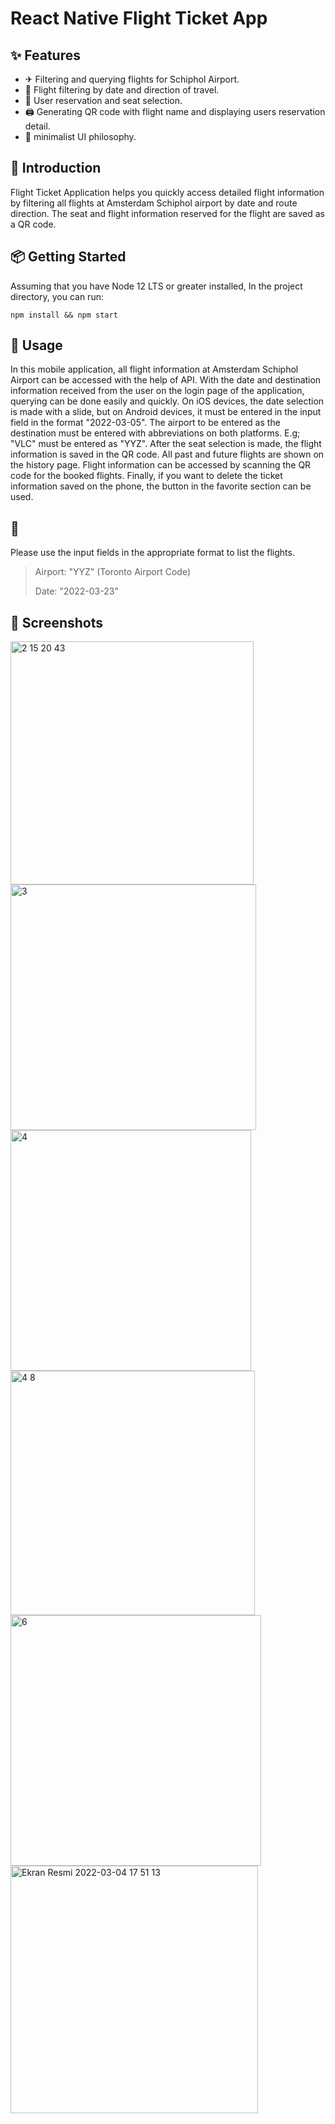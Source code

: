 # React Native Flight Ticket App

## ✨ Features

- ✈ Filtering and querying flights for Schiphol Airport.
- 🧳 Flight filtering by date and direction of travel.
- 💺 User reservation and seat selection.
- 🖨️ Generating QR code with flight name and displaying users reservation detail.
- 🎨 minimalist UI philosophy.

## 📣 Introduction
Flight Ticket Application helps you quickly access detailed flight information by filtering all flights at Amsterdam Schiphol airport by date and route direction. The seat and flight information reserved for the flight are saved as a QR code.

## 📦 Getting Started

Assuming that you have Node 12 LTS or greater installed, In the project directory, you can run:
```
npm install && npm start
```

## 🔨 Usage
In this mobile application, all flight information at Amsterdam Schiphol Airport can be accessed with the help of API. With the date and destination information received from the user on the login page of the application, querying can be done easily and quickly. On iOS devices, the date selection is made with a slide, but on Android devices, it must be entered in the input field in the format "2022-03-05". The airport to be entered as the destination must be entered with abbreviations on both platforms. E.g; "VLC" must be entered as "YYZ". After the seat selection is made, the flight information is saved in the QR code. All past and future flights are shown on the history page. Flight information can be accessed by scanning the QR code for the booked flights. Finally, if you want to delete the ticket information saved on the phone, the button in the favorite section can be used.

## 🚨 
Please use the input fields in the appropriate format to list the flights.
> Airport: "YYZ" (Toronto Airport Code)
> 
> Date: "2022-03-23"

## 🤩 Screenshots
 <img width="389" alt="2 15 20 43" src="https://user-images.githubusercontent.com/80355473/156774596-06d01193-5ff2-43cf-952f-042235277c01.png"> <img width="393" alt="3" src="https://user-images.githubusercontent.com/80355473/156774762-912c1860-25a6-4080-85e9-c345468e3505.png"> <img width="385" alt="4" src="https://user-images.githubusercontent.com/80355473/156774042-b37cc0c2-9ae3-49e5-9823-b2fea032de01.png"> <img width="391" alt="4 8" src="https://user-images.githubusercontent.com/80355473/156774250-e1bab243-b24b-4932-9ec4-7b9b85bbb314.png"> <img width="401" alt="6" src="https://user-images.githubusercontent.com/80355473/156774184-15de75b8-6e8b-4344-8f46-08c0f7924410.png"> <img width="396" alt="Ekran Resmi 2022-03-04 17 51 13" src="https://user-images.githubusercontent.com/80355473/156785391-73166b4e-e278-4597-bfcc-3580d61d98d0.png">




